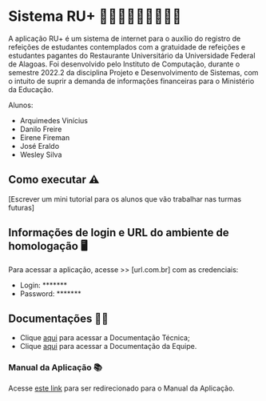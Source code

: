 # Sistema RU+ 👨🏻‍💻👩🏻‍🎓👨🏻‍🎓

A aplicação RU+ é um sistema de internet para o auxílio do registro de refeições de estudantes contemplados com a gratuidade de refeições e estudantes pagantes do Restaurante Universitário da Universidade Federal de Alagoas.  Foi desenvolvido pelo Instituto de Computação, durante o semestre 2022.2 da disciplina Projeto e Desenvolvimento de Sistemas, com o intuito de suprir a demanda de informações financeiras para o Ministério da Educação.  

Alunos:
- Arquimedes Vinícius 
- Danilo Freire
- Eirene Fireman
- José Eraldo
- Wesley Silva


## Como executar ⚠️

[Escrever um mini tutorial para os alunos que vão trabalhar nas turmas futuras] 

## Informações de login e URL do ambiente de homologação 🖥️

Para acessar a aplicação, acesse >> [url.com.br] com as credenciais: 
- Login: *******
- Password: ******* 

## Documentações 📄📃
- Clique [aqui](https://drive.google.com/drive/folders/1EIDP4p-Wo0za1N68_VSunKPJ9H6XwsNW?usp=sharing) para acessar a Documentação Técnica;
- Clique [aqui](https://drive.google.com/drive/folders/109q4WxEyHbUEBvGUaZuBM6YEZRYqmRnh?usp=sharing) para acessar a Documentação da Equipe.

### Manual da Aplicação 📚

Acesse [este link](https://docs.google.com/document/d/1Eht1RmD9ZckZUs-57kmlgs6D0OaiRlXl/edit?usp=sharing&ouid=106259741160272126615&rtpof=true&sd=true) para ser redirecionado para o Manual da Aplicação.











